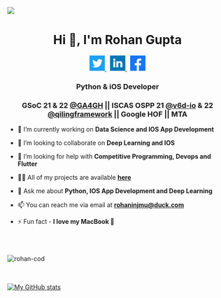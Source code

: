 ![](https://komarev.com/ghpvc/?username=Rohan-cod&style=plastic)
<h1 align="center">Hi 👋, I'm Rohan Gupta</h1>
<p align="center">
<a href="https://twitter.com/rohan_cod" rel="nofollow">
  <img alt="guilyx | Twitter" width="35px" src="https://github.com/edent/SuperTinyIcons/blob/master/images/svg/twitter.svg" data-canonical-src="https://image.flaticon.com/icons/svg/2111/2111703.svg" style="max-width:100%;">
</a>
&nbsp;
<a href="https://www.linkedin.com/in/rohang4837b4124/" rel="nofollow">
  <img alt="guilyx's LinkdeIN" width="35px" src="https://github.com/edent/SuperTinyIcons/blob/master/images/svg/linkedin.svg" data-canonical-src="https://image.flaticon.com/icons/svg/2111/2111465.svg" style="max-width:100%;">
</a>
&nbsp;
<a href="https://www.facebook.com/rohaninjmu" rel="nofollow">
  <img alt="guilyx's Facebook" width="35px" src="https://github.com/edent/SuperTinyIcons/blob/master/images/svg/facebook.svg" data-canonical-src="https://image.flaticon.com/icons/svg/2111/2111342.svg" style="max-width:100%;">
</a>
</p>
<h3 align="center">Python & iOS Developer</h3>
<h3 align="center">GSoC 21 & 22 <a href="https://github.com/ga4gh"><b>@GA4GH</b></a> || ISCAS OSPP 21 <a href="https://github.com/v6d-io"><b>@v6d-io</b></a> & 22 <a href="https://github.com/qilingframework"><b>@qilingframework</b></a> || Google HOF || MTA</h3>


- 🔭 I’m currently working on **Data Science and IOS App Development**

- 👯 I’m looking to collaborate on **Deep Learning and IOS**

- 🤝 I’m looking for help with **Competitive Programming, Devops and Flutter**

- 👨‍💻 All of my projects are available [**here**](https://github.com/Rohan-cod?tab=repositories&q=&type=source&language=)

- 💬 Ask me about **Python, IOS App Development and Deep Learning**

- 📫 You can reach me via email at **rohaninjmu@duck.com**

- ⚡ Fun fact - **I love my MacBook **
<br>
&nbsp;

<p>
<p><img align="left" src="https://github-profile-trophy.vercel.app/?username=Rohan-cod&theme=onedark" alt="rohan-cod" /></p>
<br>
<br>
&nbsp;

[![My GitHub stats](https://github-readme-stats.vercel.app/api?username=Rohan-cod&show_icons=true&theme=radical)](https://github.com/anuraghazra/github-readme-stat)


<!-- 
<p align="left"><img src="https://github.com/Rohan-cod/GitHub-Stats-Rohan-cod/blob/master/generated/overview.svg" alt="rohan-cod" /></p>
<p align="left"><img src="https://github.com/Rohan-cod/GitHub-Stats-Rohan-cod/blob/master/generated/languages.svg" alt="rohan-cod" /></p>
</>
&nbsp;
<p></p>
<br> -->

